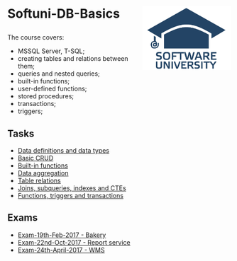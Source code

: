 # <p align="left">Softuni-DB-Basics<a href="https://softuni.bg/"><img src="https://raw.githubusercontent.com/gaydov/Softuni-Programming-Fundamentals/master/Exams/Sample-Exam-II-June-2016/SoftUniAirline/img/softuniLogo.PNG" alt="Softuni logo" width="200" align="right"></a><p>

The course covers:

- MSSQL Server, T-SQL;
- creating tables and relations between them;
- queries and nested queries;
- built-in functions;
- user-defined functions;
- stored procedures;
- transactions;
- triggers;

## Tasks

- [Data definitions and data types](https://github.com/gaydov/Softuni-DB-Basics/tree/master/2DataDefinitionsAndDataTypes/2DataDefinitionsAndDataTypes)
- [Basic CRUD](https://github.com/gaydov/Softuni-DB-Basics/tree/master/3BasicCRUD/3BasicCRUD)
- [Built-in functions](https://github.com/gaydov/Softuni-DB-Basics/tree/master/4Built-inFunctions/4Built-inFunctions)
- [Data aggregation](https://github.com/gaydov/Softuni-DB-Basics/tree/master/5DataAggregation/5DataAggregation)
- [Table relations](https://github.com/gaydov/Softuni-DB-Basics/tree/master/6TableRelations/6TableRelations)
- [Joins, subqueries, indexes and CTEs](https://github.com/gaydov/Softuni-DB-Basics/tree/master/7JoinsSubqueriesIndexesCTE/7JoinsSubqueriesIndexesCTE)
- [Functions, triggers and transactions](https://github.com/gaydov/Softuni-DB-Basics/tree/master/8FunctionsTriggersTransactions/8FunctionsTriggersTransactions)

## Exams

- [Exam-19th-Feb-2017 - Bakery](https://github.com/gaydov/Softuni-DB-Basics/tree/master/Exam-19th-Feb-2017/Bakery)
- [Exam-22nd-Oct-2017 - Report service](https://github.com/gaydov/Softuni-DB-Basics/tree/master/Exam-22nd-Oct-2017/Exam-22nd-Oct-2017)
- [Exam-24th-April-2017 - WMS](https://github.com/gaydov/Softuni-DB-Basics/tree/master/Exam-24th-April-2017/Exam-24th-April-2017)